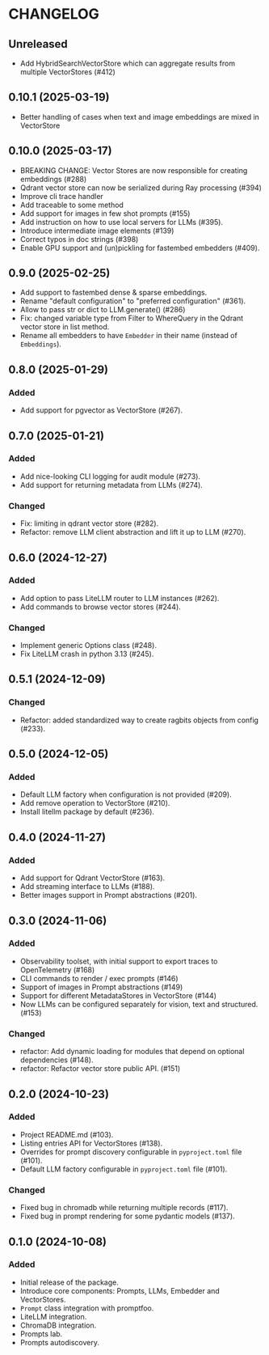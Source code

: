 # CHANGELOG

## Unreleased
- Add HybridSearchVectorStore which can aggregate results from multiple VectorStores (#412)

## 0.10.1 (2025-03-19)
- Better handling of cases when text and image embeddings are mixed in VectorStore

## 0.10.0 (2025-03-17)

- BREAKING CHANGE: Vector Stores are now responsible for creating embeddings (#288)
- Qdrant vector store can now be serialized during Ray processing (#394)
- Improve cli trace handler
- Add traceable to some method
- Add support for images in few shot prompts (#155)
- Add instruction on how to use local servers for LLMs (#395).
- Introduce intermediate image elements (#139)
- Correct typos in doc strings (#398)
- Enable GPU support and (un)pickling for fastembed embedders (#409).

## 0.9.0 (2025-02-25)

- Add support to fastembed dense & sparse embeddings.
- Rename "default configuration" to "preferred configuration" (#361).
- Allow to pass str or dict to LLM.generate() (#286)
- Fix: changed variable type from Filter to WhereQuery in the Qdrant vector store in list method.
- Rename all embedders to have `Embedder` in their name (instead of `Embeddings`).

## 0.8.0 (2025-01-29)

### Added

- Add support for pgvector as VectorStore (#267).

## 0.7.0 (2025-01-21)

### Added

- Add nice-looking CLI logging for audit module (#273).
- Add support for returning metadata from LLMs (#274).

### Changed

- Fix: limiting in qdrant vector store (#282).
- Refactor: remove LLM client abstraction and lift it up to LLM (#270).

## 0.6.0 (2024-12-27)

### Added

- Add option to pass LiteLLM router to LLM instances (#262).
- Add commands to browse vector stores (#244).

### Changed

- Implement generic Options class (#248).
- Fix LiteLLM crash in python 3.13 (#245).

## 0.5.1 (2024-12-09)

### Changed

- Refactor: added standardized way to create ragbits objects from config (#233).

## 0.5.0 (2024-12-05)

### Added

- Default LLM factory when configuration is not provided (#209).
- Add remove operation to VectorStore (#210).
- Install litellm package by default (#236).

## 0.4.0 (2024-11-27)

### Added

- Add support for Qdrant VectorStore (#163).
- Add streaming interface to LLMs (#188).
- Better images support in Prompt abstractions (#201).


## 0.3.0 (2024-11-06)

### Added

- Observability toolset, with initial support to export traces to OpenTelemetry (#168)
- CLI commands to render / exec prompts (#146)
- Support of images in Prompt abstractions (#149)
- Support for different MetadataStores in VectorStore (#144)
- Now LLMs can be configured separately for vision, text and structured. (#153)

### Changed

- refactor: Add dynamic loading for modules that depend on optional dependencies (#148).
- refactor: Refactor vector store public API. (#151)

## 0.2.0 (2024-10-23)

### Added

- Project README.md (#103).
- Listing entries API for VectorStores (#138).
- Overrides for prompt discovery configurable in `pyproject.toml` file (#101).
- Default LLM factory configurable in `pyproject.toml` file (#101).

### Changed

- Fixed bug in chromadb while returning multiple records (#117).
- Fixed bug in prompt rendering for some pydantic models (#137).

## 0.1.0 (2024-10-08)

### Added

- Initial release of the package.
- Introduce core components: Prompts, LLMs, Embedder and VectorStores.
- `Prompt` class integration with promptfoo.
- LiteLLM integration.
- ChromaDB integration.
- Prompts lab.
- Prompts autodiscovery.

